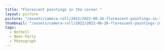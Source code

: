 ```yaml
---
title: "Florescent paintings in the corner."
layout: picture
picture: "/assets/camera-roll/2022/2022-08-26-florescent-paintings-in-the-corner/20220827_055659021_iOS.jpg"
thumbnail: "/assets/camera-roll/2022/2022-08-26-florescent-paintings-in-the-corner/20220827_055659021_iOS-thumbnail.jpg"
tags:
  - Bothell
  - Neon Party
  - Photograph  
---
```


